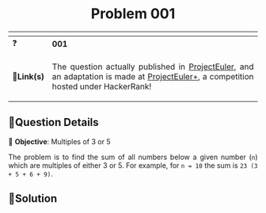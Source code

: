 <h1 align = "center">Problem 001</h1>

<table align = "center">
  <!-- TAB Spacing = 2, for Compact Visualization --->
  <thead>
    <tr>
      <th></th>
      <th></th>
    </tr>
  </thead>
  <tbody>
    <tr>
      <td>❓</td>
      <td><b>001</b></td>
    </tr>
    <tr>
      <td>🔗<b>Link(s)</b></td>
      <td>
        <p align = "justify">
        The question actually published in <a href = "https://projecteuler.net/problem=1">ProjectEuler</a>, and
        an adaptation is made at <a href = "https://www.hackerrank.com/contests/projecteuler/challenges/euler001/problem">ProjectEuler+</a>,
        a competition hosted under HackerRank!
        </p>
      </td>
    </tr>
  </tbody>
</table>

## 📃Question Details

📜 **Objective**: Multiples of 3 or 5

<p align = "justify">The problem is to find the sum of all numbers below a given number (<code>n</code>) which are multiples of either 3 or 5. For example,
for <code>n = 10</code> the sum is <code>23 (3 + 5 + 6 + 9)</code>.</p>

## 🧮Solution
